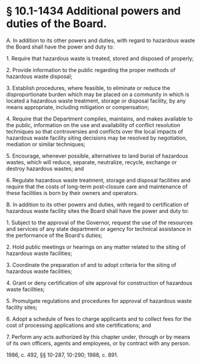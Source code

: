 # § 10.1-1434 Additional powers and duties of the Board.

<p>A. In addition to its other powers and duties, with regard to hazardous waste the Board shall have the power and duty to:</p><p>1. Require that hazardous waste is treated, stored and disposed of properly;</p><p>2. Provide information to the public regarding the proper methods of hazardous waste disposal;</p><p>3. Establish procedures, where feasible, to eliminate or reduce the disproportionate burden which may be placed on a community in which is located a hazardous waste treatment, storage or disposal facility, by any means appropriate, including mitigation or compensation;</p><p>4. Require that the Department compiles, maintains, and makes available to the public, information on the use and availability of conflict resolution techniques so that controversies and conflicts over the local impacts of hazardous waste facility siting decisions may be resolved by negotiation, mediation or similar techniques;</p><p>5. Encourage, whenever possible, alternatives to land burial of hazardous wastes, which will reduce, separate, neutralize, recycle, exchange or destroy hazardous wastes; and</p><p>6. Regulate hazardous waste treatment, storage and disposal facilities and require that the costs of long-term post-closure care and maintenance of these facilities is born by their owners and operators.</p><p>B. In addition to its other powers and duties, with regard to certification of hazardous waste facility sites the Board shall have the power and duty to:</p><p>1. Subject to the approval of the Governor, request the use of the resources and services of any state department or agency for technical assistance in the performance of the Board's duties;</p><p>2. Hold public meetings or hearings on any matter related to the siting of hazardous waste facilities;</p><p>3. Coordinate the preparation of and to adopt criteria for the siting of hazardous waste facilities;</p><p>4. Grant or deny certification of site approval for construction of hazardous waste facilities;</p><p>5. Promulgate regulations and procedures for approval of hazardous waste facility sites;</p><p>6. Adopt a schedule of fees to charge applicants and to collect fees for the cost of processing applications and site certifications; and</p><p>7. Perform any acts authorized by this chapter under, through or by means of its own officers, agents and employees, or by contract with any person.</p><p>1986, c. 492, §§ 10-287, 10-290; 1988, c. 891.</p>